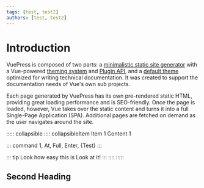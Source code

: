 ```yaml
---
tags: [test, test2]
authors: [test, test2]
---
```

# Introduction

VuePress is composed of two parts: a [minimalistic static site generator](https://github.com/vuejs/vuepress/tree/master/packages/%40vuepress/core) with a Vue-powered [theming system](https://v1.vuepress.vuejs.org/theme/) and [Plugin API](https://v1.vuepress.vuejs.org/plugin/), and a [default theme](https://v1.vuepress.vuejs.org/theme/default-theme-config.html) optimized for writing technical documentation. It was created to support the documentation needs of Vue's own sub projects.

Each page generated by VuePress has its own pre-rendered static HTML, providing great loading performance and is SEO-friendly. Once the page is loaded, however, Vue takes over the static content <LightingKey name="Full"/> and turns it into a full Single-Page Application (SPA). Additional pages are fetched on demand as the user navigates around the site.

<!-- Testing <LightingCommand command="1, At & Full & Enter" inline='true'>Test</LightingCommand> Post -->

<!-- ::: command
1, Enter
::: -->

<!-- <LightingCommand command="Or, like, this, if, you, need, funky, things"/> -->

<LightingCommand command="test & test2"/>

::::: collapsible
:::: collapsibleItem Item 1
Content 1


::: command
1, At, Full, Enter, {Test}
:::

::: tip Look how easy this is
Look at it!
:::
::::
:::::

## Second Heading